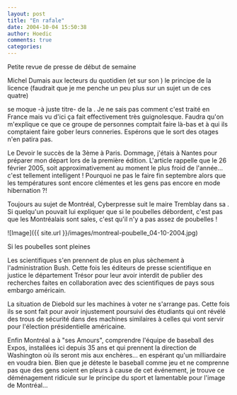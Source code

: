 ```yaml
---
layout: post
title: "En rafale"
date: 2004-10-04 15:50:38
author: Hoedic
comments: true
categories: 
---
```



Petite revue de presse de début de semaine

Michel Dumais  aux lecteurs du quotidien  (et sur son ) le principe de la licence  (faudrait que je me penche un peu plus sur un sujet un de ces quatre)

 se moque -à juste titre- de la . Je ne sais pas comment c'est traité en France mais vu d'ici ça fait effectivement très guignolesque. Faudra qu'on m'explique ce que ce groupe de personnes comptait faire là-bas et à qui ils comptaient faire gober leurs conneries. Espérons que le sort des otages n'en patira pas.

Le Devoir  le succès de la 3ème  à Paris. Dommage, j'étais à Nantes pour préparer mon départ lors de la première édition. L'article rappelle que  le 26 février 2005, soit approximativement au moment le plus froid de l'année... c'est tellement intelligent ! Pourquoi ne pas le faire fin septembre alors que les températures sont encore clémentes et les gens pas encore en mode hibernation ?!

Toujours au sujet de Montréal, Cyberpresse suit le maire Tremblay dans sa . Si quelqu'un pouvait lui expliquer que si le poubelles débordent, c'est pas que les Montréalais sont sales, c'est qu'il n'y a pas assez de poubelles !

![Image]({{ site.url }}/images/montreal-poubelle_04-10-2004.jpg)
<div class="photoattrib">Si les poubelles sont pleines</div>



Les scientifiques s'en prennent de plus en plus sèchement à l'administration Bush. Cette fois les éditeurs de presse scientifique  en justice le département Trésor pour leur avoir interdit de publier des recherches faites en collaboration avec des scientifiques de pays sous embargo américain.

La situation de Diebold sur les machines à voter ne s'arrange pas. Cette fois ils se sont fait   pour avoir injustement poursuivi des étudiants qui ont révélé des trous de sécurité dans des machines similaires à celles qui vont servir pour l'élection présidentielle américaine.

Enfin Montréal a    à "ses Amours", comprendre l'équipe de baseball des Expos, installées ici depuis 35 ans et qui prennent la direction de Washington où ils seront mis aux enchères... en espérant qu'un milliardaire en voudra bien. Bien que je déteste le baseball comme jeu et ne comprenne pas que des gens soient en pleurs à cause de cet événement, je trouve ce déménagement ridicule sur le principe du sport et lamentable pour l'image de Montréal...